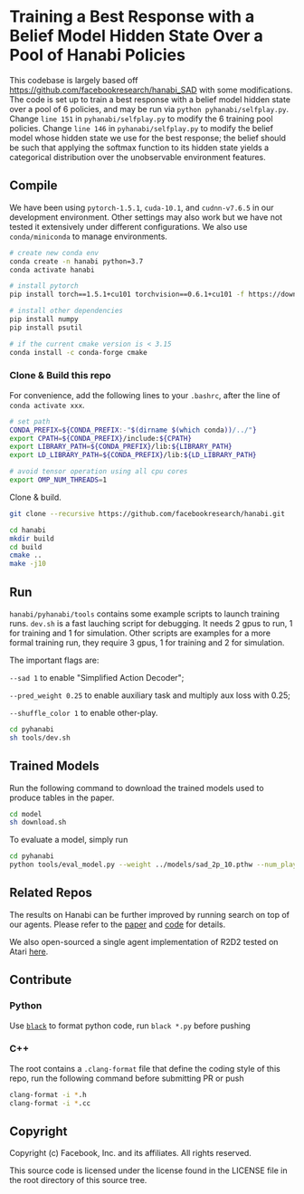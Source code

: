 # Training a Best Response with a Belief Model Hidden State Over a Pool of Hanabi Policies
This codebase is largely based off https://github.com/facebookresearch/hanabi_SAD with some modifications. The code is set up to train a best response with a belief model hidden state over a pool of 6 policies, and may be run via `python pyhanabi/selfplay.py`. Change `line 151` in `pyhanabi/selfplay.py` to modify the 6 training pool policies. Change `line 146` in `pyhanabi/selfplay.py` to modify the belief model whose hidden state we use for the best response; the belief should be such that applying the softmax function to its hidden state yields a categorical distribution over the unobservable environment features.

## Compile
We have been using `pytorch-1.5.1`, `cuda-10.1`, and `cudnn-v7.6.5` in our development environment.
Other settings may also work but we have not tested it extensively under different configurations.
We also use `conda/miniconda` to manage environments.
```bash
# create new conda env
conda create -n hanabi python=3.7
conda activate hanabi

# install pytorch
pip install torch==1.5.1+cu101 torchvision==0.6.1+cu101 -f https://download.pytorch.org/whl/torch_stable.html

# install other dependencies
pip install numpy
pip install psutil

# if the current cmake version is < 3.15
conda install -c conda-forge cmake
```

### Clone & Build this repo
For convenience, add the following lines to your `.bashrc`,
after the line of `conda activate xxx`.

```bash
# set path
CONDA_PREFIX=${CONDA_PREFIX:-"$(dirname $(which conda))/../"}
export CPATH=${CONDA_PREFIX}/include:${CPATH}
export LIBRARY_PATH=${CONDA_PREFIX}/lib:${LIBRARY_PATH}
export LD_LIBRARY_PATH=${CONDA_PREFIX}/lib:${LD_LIBRARY_PATH}

# avoid tensor operation using all cpu cores
export OMP_NUM_THREADS=1
```

Clone & build.
```bash
git clone --recursive https://github.com/facebookresearch/hanabi.git

cd hanabi
mkdir build
cd build
cmake ..
make -j10
```

## Run

`hanabi/pyhanabi/tools` contains some example scripts to launch training
runs. `dev.sh` is a fast lauching script for debugging. It needs 2 gpus to run,
1 for training and 1 for simulation. Other scripts are examples for a more formal
training run, they require 3 gpus, 1 for training and 2 for simulation.

The important flags are:

`--sad 1` to enable "Simplified Action Decoder";

`--pred_weight 0.25` to enable auxiliary task and multiply aux loss with 0.25;

`--shuffle_color 1` to enable other-play.

```bash
cd pyhanabi
sh tools/dev.sh
```

## Trained Models

Run the following command to download the trained models used to
produce tables in the paper.
```bash
cd model
sh download.sh
```
To evaluate a model, simply run
```bash
cd pyhanabi
python tools/eval_model.py --weight ../models/sad_2p_10.pthw --num_player 2
```

## Related Repos

The results on Hanabi can be further improved by running search on top
of our agents. Please refer to the [paper](https://arxiv.org/abs/1912.02318) and
[code](https://github.com/facebookresearch/Hanabi_SPARTA) for details.

We also open-sourced a single agent implementation of R2D2 tested on Atari
[here](https://github.com/facebookresearch/rela).

## Contribute

### Python
Use [`black`](https://github.com/psf/black) to format python code,
run `black *.py` before pushing

### C++
The root contains a `.clang-format` file that define the coding style of
this repo, run the following command before submitting PR or push
```bash
clang-format -i *.h
clang-format -i *.cc
```

## Copyright
Copyright (c) Facebook, Inc. and its affiliates.
All rights reserved.

This source code is licensed under the license found in the
LICENSE file in the root directory of this source tree.
